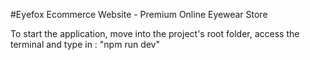 #Eyefox Ecommerce Website - Premium Online Eyewear Store

To start the application, move into the project's root folder, access the terminal and type in : "npm run dev"
